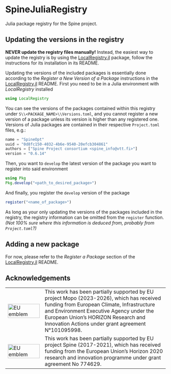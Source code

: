 # SpineJuliaRegistry

Julia package registry for the Spine project.


## Updating the versions in the registry

**NEVER update the registry files manually!**
Instead, the easiest way to update the registry is by using the
[LocalRegistry.jl](https://www.juliapackages.com/p/localregistry) package,
follow the instructions for its installation in its README.

Updating the versions of the included packages is essentially done according to the
*Register a New Version of a Package* instructions in the
[LocalRegistry.jl](https://www.juliapackages.com/p/localregistry) README.
First you need to be in a Julia environment with *LocalRegistry* installed
```julia
using LocalRegistry
```
You can see the versions of the packages contained within this registry under
`S\\<PACKAGE_NAME>\\Versions.toml`, and you cannot register a new version
of a package unless its version is higher than any registered one.
Versions of Julia packages are contained in their respective `Project.toml` files, e.g.:
```julia
name = "SpineOpt"
uuid = "0d8fc150-4032-4b6e-9540-20efcb304861"
authors = ["Spine Project consortium <spine_info@vtt.fi>"]
version = "0.6.14"
```
Then, you want to `develop` the latest version of the package you want to register
into said environment
```julia
using Pkg
Pkg.develop("<path_to_desired_package>")
```
And finally, you register the `develop` version of the package
```julia
register("<name_of_package>")
```

As long as your only updating the versions of the packages included in the registry,
the registry information can be omitted from the `register` function.
*(Not 100% sure where this information is deduced from, probably from `Project.toml`?)*


## Adding a new package

For now, please refer to the *Register a Package* section of the
[LocalRegistry.jl](https://www.juliapackages.com/p/localregistry) README.


## Acknowledgements

<center>
<table width=500px frame="none">
<tr>
<td valign="middle" width=100px>
<img src=https://european-union.europa.eu/themes/contrib/oe_theme/dist/eu/images/logo/standard-version/positive/logo-eu--en.svg alt="EU emblem" width=100%></td>
<td valign="middle">This work has been partially supported by EU project Mopo (2023-2026), which has received funding from European Climate, Infrastructure and Environment Executive Agency under the European Union’s HORIZON Research and Innovation Actions under grant agreement N°101095998.</td>
<tr>
<td valign="middle" width=100px>
<img src=https://european-union.europa.eu/themes/contrib/oe_theme/dist/eu/images/logo/standard-version/positive/logo-eu--en.svg alt="EU emblem" width=100%></td>
<td valign="middle">This work has been partially supported by EU project Spine (2017-2021), which has received funding from the European Union’s Horizon 2020 research and innovation programme under grant agreement No 774629.</td>
</table>
</center>
